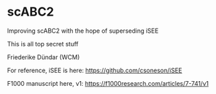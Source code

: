 # scABC2
Improving scABC2 with the hope of superseding iSEE

This is all top secret stuff

Friederike Dündar (WCM)

For reference, iSEE is here: https://github.com/csoneson/iSEE

F1000 manuscript here, v1: https://f1000research.com/articles/7-741/v1
